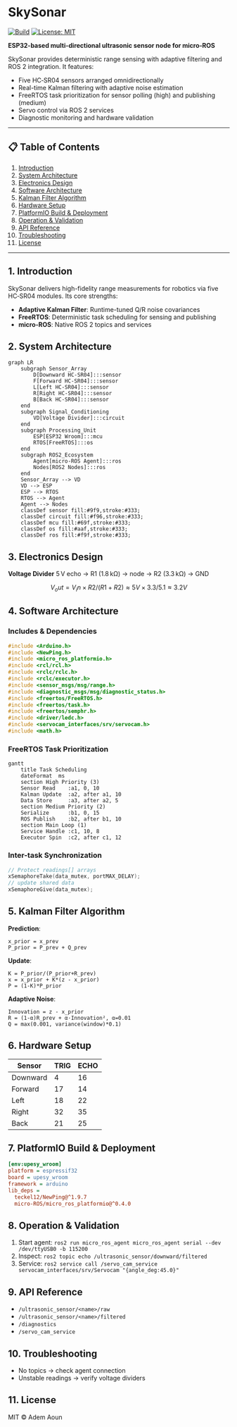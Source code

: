 # SkySonar

[![Build](https://img.shields.io/badge/build-passing-brightgreen)](https://github.com/Adem-Aoun/SkySonar/actions)
[![License: MIT](https://img.shields.io/badge/License-MIT-blue.svg)](LICENSE)

**ESP32-based multi-directional ultrasonic sensor node for micro‑ROS**

SkySonar provides deterministic range sensing with adaptive filtering and ROS 2 integration. It features:

* Five HC‑SR04 sensors arranged omnidirectionally
* Real-time Kalman filtering with adaptive noise estimation
* FreeRTOS task prioritization for sensor polling (high) and publishing (medium)
* Servo control via ROS 2 services
* Diagnostic monitoring and hardware validation

---

## 📋 Table of Contents

1. [Introduction](#introduction)
2. [System Architecture](#system-architecture)
3. [Electronics Design](#electronics-design)
4. [Software Architecture](#software-architecture)
5. [Kalman Filter Algorithm](#kalman-filter-algorithm)
6. [Hardware Setup](#hardware-setup)
7. [PlatformIO Build & Deployment](#platformio-build--deployment)
8. [Operation & Validation](#operation--validation)
9. [API Reference](#api-reference)
10. [Troubleshooting](#troubleshooting)
11. [License](#license)

---

## 1. Introduction <a name="introduction"></a>

SkySonar delivers high-fidelity range measurements for robotics via five HC‑SR04 modules. Its core strengths:

* **Adaptive Kalman Filter**: Runtime-tuned Q/R noise covariances
* **FreeRTOS**: Deterministic task scheduling for sensing and publishing
* **micro-ROS**: Native ROS 2 topics and services

## 2. System Architecture <a name="system-architecture"></a>

```mermaid
graph LR
    subgraph Sensor_Array
        D[Downward HC-SR04]:::sensor
        F[Forward HC-SR04]:::sensor
        L[Left HC-SR04]:::sensor
        R[Right HC-SR04]:::sensor
        B[Back HC-SR04]:::sensor
    end
    subgraph Signal_Conditioning
        VD[Voltage Divider]:::circuit
    end
    subgraph Processing_Unit
        ESP[ESP32 Wroom]:::mcu
        RTOS[FreeRTOS]:::os
    end
    subgraph ROS2_Ecosystem
        Agent[micro-ROS Agent]:::ros
        Nodes[ROS2 Nodes]:::ros
    end
    Sensor_Array --> VD
    VD --> ESP
    ESP --> RTOS
    RTOS --> Agent
    Agent --> Nodes
    classDef sensor fill:#9f9,stroke:#333;
    classDef circuit fill:#f96,stroke:#333;
    classDef mcu fill:#69f,stroke:#333;
    classDef os fill:#aaf,stroke:#333;
    classDef ros fill:#f9f,stroke:#333;
```

## 3. Electronics Design <a name="electronics-design"></a>

**Voltage Divider**
5 V echo → R1 (1.8 kΩ) → node → R2 (3.3 kΩ) → GND

```math
V_out = V_in × R2/(R1+R2) ≈ 5 V × 3.3/5.1 ≈ 3.2 V
```

## 4. Software Architecture <a name="software-architecture"></a>

### Includes & Dependencies

```cpp
#include <Arduino.h>
#include <NewPing.h>
#include <micro_ros_platformio.h>
#include <rcl/rcl.h>
#include <rclc/rclc.h>
#include <rclc/executor.h>
#include <sensor_msgs/msg/range.h>
#include <diagnostic_msgs/msg/diagnostic_status.h>
#include <freertos/FreeRTOS.h>
#include <freertos/task.h>
#include <freertos/semphr.h>
#include <driver/ledc.h>
#include <servocam_interfaces/srv/servocam.h>
#include <math.h>
```

### FreeRTOS Task Prioritization

```mermaid
gantt
    title Task Scheduling
    dateFormat  ms
    section High Priority (3)
    Sensor Read    :a1, 0, 10
    Kalman Update  :a2, after a1, 10
    Data Store     :a3, after a2, 5
    section Medium Priority (2)
    Serialize      :b1, 0, 15
    ROS Publish    :b2, after b1, 10
    section Main Loop (1)
    Service Handle :c1, 10, 8
    Executor Spin  :c2, after c1, 12
```

### Inter-task Synchronization

```c
// Protect readings[] arrays
xSemaphoreTake(data_mutex, portMAX_DELAY);
// update shared data
xSemaphoreGive(data_mutex);
```

## 5. Kalman Filter Algorithm <a name="kalman-filter-algorithm"></a>

**Prediction**:

```
x_prior = x_prev
P_prior = P_prev + Q_prev
```

**Update**:

```
K = P_prior/(P_prior+R_prev)
x = x_prior + K*(z - x_prior)
P = (1-K)*P_prior
```

**Adaptive Noise**:

```
Innovation = z - x_prior
R = (1-α)R_prev + α·Innovation², α=0.01
Q = max(0.001, variance(window)*0.1)
```

## 6. Hardware Setup <a name="hardware-setup"></a>

| Sensor   | TRIG | ECHO |
| -------- | ---- | ---- |
| Downward | 4    | 16   |
| Forward  | 17   | 14   |
| Left     | 18   | 22   |
| Right    | 32   | 35   |
| Back     | 21   | 25   |

## 7. PlatformIO Build & Deployment <a name="platformio-build--deployment"></a>

```ini
[env:upesy_wroom]
platform = espressif32
board = upesy_wroom
framework = arduino
lib_deps =
  teckel12/NewPing@^1.9.7
  micro-ROS/micro_ros_platformio@^0.4.0
```

## 8. Operation & Validation <a name="operation--validation"></a>

1. Start agent: `ros2 run micro_ros_agent micro_ros_agent serial --dev /dev/ttyUSB0 -b 115200`
2. Inspect: `ros2 topic echo /ultrasonic_sensor/downward/filtered`
3. Service: `ros2 service call /servo_cam_service servocam_interfaces/srv/Servocam "{angle_deg:45.0}"`

## 9. API Reference <a name="api-reference"></a>

* `/ultrasonic_sensor/<name>/raw`
* `/ultrasonic_sensor/<name>/filtered`
* `/diagnostics`
* `/servo_cam_service`

## 10. Troubleshooting <a name="troubleshooting"></a>

* No topics → check agent connection
* Unstable readings → verify voltage dividers

## 11. License <a name="license"></a>

MIT © Adem Aoun
